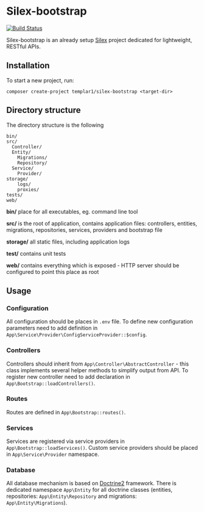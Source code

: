 Silex-bootstrap
=================
[![Build Status](https://travis-ci.org/templar1/silex-bootstrap.svg?branch=master)](https://travis-ci.org/templar1/silex-bootstrap)

Silex-bootstrap is an already setup [Silex][silex] project dedicated for lightweight, RESTful APIs.


Installation
------------

To start a new project, run:

	composer create-project templar1/silex-bootstrap <target-dir>


Directory structure
-------------------

The directory structure is the following

	bin/
	src/
	  Controller/
	  Entity/
	    Migrations/
	    Repository/
	  Service/
	    Provider/
	storage/
	    logs/
	    proxies/
	tests/
	web/

**bin/** place for all executables, eg. command line tool

**src/** is the root of application, contains application files: controllers, entities, migrations, repositories, services, providers and bootstrap file

**storage/** all static files, including application logs

**test/** contains unit tests

**web/** contains everything which is exposed - HTTP server should be configured to point this place as root


Usage
-----

### Configuration
All configuration should be places in `.env` file. To define new configuration parameters need to add definition in `App\Service\Provider\ConfigServiceProvider::$config`.

### Controllers
Controllers should inherit from `App\Controller\AbstractController` - this class implements several helper methods to simplify output from API.
To register new controller need to add declaration in `App\Bootstrap::loadControllers()`.

### Routes
Routes are defined in `App\Bootstrap::routes()`.

### Services
Services are registered via service providers in `App\Bootstrap::loadServices()`. Custom service providers should be placed in `App\Service\Provider` namespace.

### Database
All database mechanism is based on [Doctrine2][doctrin2] framework.
There is dedicated namespace `App\Entity` for all doctrine classes (entities, repositories: `App\Entity\Repository` and migrations: `App\Entity\Migrations`).


[silex]: http://silex.sensiolabs.org/
[doctrin2]: http://docs.doctrine-project.org/en/latest/
